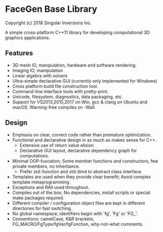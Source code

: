 # FaceGen Base Library

Copyright (c) 2018 Singular Inversions Inc.

A simple cross-platform C++11 library for developing computational 3D graphics applications.

## Features

* 3D mesh IO, manipulation, hardware and software rendering.
* Imaging IO, manipulation
* Linear algebra with solvers
* Ultra-simple declarative GUI (currently only implemented for Windows)
* Cross platform build file construction tool.
* Command-line interface tools with pretty-print.
* Unicode, filesystem, diagnostics, data packaging, etc.
* Support for VS2013,2015,2017 on Win, gcc & clang on Ubuntu and macOS. Warning-free compiles on -Wall.

## Design

* Emphasis on clear, correct code rather than premature optimization.
* Functional and declarative design in as much as makes sense for C++.
  * Extensive use of return value elision.
  * Declarative GUI layout, declarative dependency graph for computations.
* Minimal OOP-fuscation; Some member functions and constructors, few private members, no inheritance.
  * Prefer std::function and std::bind to abstract class interface.
* Templates are used when they provide clear benefit; Avoid complex template metaprogramming.
* Exceptions and RAII used throughout.
* Compiles out of the box; No dependencies, install scripts or special make packages required.
* Different compiler / configuration object files are kept in different directories for fast switching.
* No global namespace; identifiers begin with 'fg', 'Fg' or 'FG_'.
* Conventions: camelCase, K&R brackets, FG_MACRO/FgType/fgVar/fgFunction, why-not-what comments.
